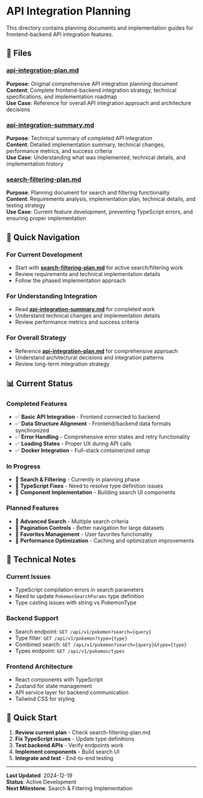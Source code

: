 # API Integration Planning

This directory contains planning documents and implementation guides for frontend-backend API integration features.

## 📁 Files

### **[api-integration-plan.md](api-integration-plan.md)**
**Purpose**: Original comprehensive API integration planning document  
**Content**: Complete frontend-backend integration strategy, technical specifications, and implementation roadmap  
**Use Case**: Reference for overall API integration approach and architecture decisions

### **[api-integration-summary.md](api-integration-summary.md)**
**Purpose**: Technical summary of completed API integration  
**Content**: Detailed implementation summary, technical changes, performance metrics, and success criteria  
**Use Case**: Understanding what was implemented, technical details, and implementation history

### **[search-filtering-plan.md](search-filtering-plan.md)**
**Purpose**: Planning document for search and filtering functionality  
**Content**: Requirements analysis, implementation plan, technical details, and testing strategy  
**Use Case**: Current feature development, preventing TypeScript errors, and ensuring proper implementation

## 🎯 Quick Navigation

### **For Current Development**
- Start with **[search-filtering-plan.md](search-filtering-plan.md)** for active search/filtering work
- Review requirements and technical implementation details
- Follow the phased implementation approach

### **For Understanding Integration**
- Read **[api-integration-summary.md](api-integration-summary.md)** for completed work
- Understand technical changes and implementation details
- Review performance metrics and success criteria

### **For Overall Strategy**
- Reference **[api-integration-plan.md](api-integration-plan.md)** for comprehensive approach
- Understand architectural decisions and integration patterns
- Review long-term integration strategy

## 📊 Current Status

### **Completed Features**
- ✅ **Basic API Integration** - Frontend connected to backend
- ✅ **Data Structure Alignment** - Frontend/backend data formats synchronized
- ✅ **Error Handling** - Comprehensive error states and retry functionality
- ✅ **Loading States** - Proper UX during API calls
- ✅ **Docker Integration** - Full-stack containerized setup

### **In Progress**
- 🚧 **Search & Filtering** - Currently in planning phase
- 🚧 **TypeScript Fixes** - Need to resolve type definition issues
- 🚧 **Component Implementation** - Building search UI components

### **Planned Features**
- 🎯 **Advanced Search** - Multiple search criteria
- 🎯 **Pagination Controls** - Better navigation for large datasets
- 🎯 **Favorites Management** - User favorites functionality
- 🎯 **Performance Optimization** - Caching and optimization improvements

## 🔧 Technical Notes

### **Current Issues**
- TypeScript compilation errors in search parameters
- Need to update `PokemonSearchParams` type definition
- Type casting issues with string vs PokemonType

### **Backend Support**
- Search endpoint: `GET /api/v1/pokemon?search={query}`
- Type filter: `GET /api/v1/pokemon?type={type}`
- Combined search: `GET /api/v1/pokemon?search={query}&type={type}`
- Types endpoint: `GET /api/v1/pokemon/types`

### **Frontend Architecture**
- React components with TypeScript
- Zustand for state management
- API service layer for backend communication
- Tailwind CSS for styling

## 🚀 Quick Start

1. **Review current plan** - Check search-filtering-plan.md
2. **Fix TypeScript issues** - Update type definitions
3. **Test backend APIs** - Verify endpoints work
4. **Implement components** - Build search UI
5. **Integrate and test** - End-to-end testing

---

**Last Updated**: 2024-12-19  
**Status**: Active Development  
**Next Milestone**: Search & Filtering Implementation
